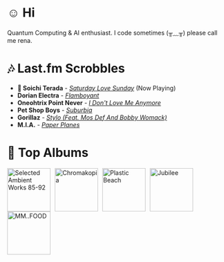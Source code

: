 # ☺︎ Hi



Quantum Computing & AI enthusiast. I code sometimes (╥﹏╥)
please call me rena. 

# 🎶 Last.fm Scrobbles

- **🎵 Soichi Terada** - *[Saturday Love Sunday](https://www.last.fm/music/Soichi+Terada/_/Saturday+Love+Sunday)* (Now Playing)
- **Dorian Electra** - *[Flamboyant](https://www.last.fm/music/Dorian+Electra/_/Flamboyant)*
- **Oneohtrix Point Never** - *[I Don't Love Me Anymore](https://www.last.fm/music/Oneohtrix+Point+Never/_/I+Don%27t+Love+Me+Anymore)*
- **Pet Shop Boys** - *[Suburbia](https://www.last.fm/music/Pet+Shop+Boys/_/Suburbia)*
- **Gorillaz** - *[Stylo (Feat. Mos Def And Bobby Womack)](https://www.last.fm/music/Gorillaz/_/Stylo+(Feat.+Mos+Def+And+Bobby+Womack))*
- **M.I.A.** - *[Paper Planes](https://www.last.fm/music/M.I.A./_/Paper+Planes)*

# 📀 Top Albums

<a href='https://www.last.fm/music/Aphex+Twin/Selected+Ambient+Works+85-92'><img src='https://lastfm.freetls.fastly.net/i/u/300x300/6f199a67803148cfb2cf2238b8fda0fb.jpg' alt='Selected Ambient Works 85-92' title='Aphex Twin - Selected Ambient Works 85-92' width='100' style='margin-right: 10px;'></a><a href='https://www.last.fm/music/Tyler,+the+Creator/Chromakopia'><img src='https://lastfm.freetls.fastly.net/i/u/300x300/8c0b389bb4cbf522bc5a2b58e15b6620.jpg' alt='Chromakopia' title='Tyler, the Creator - Chromakopia' width='100' style='margin-right: 10px;'></a><a href='https://www.last.fm/music/Gorillaz/Plastic+Beach'><img src='https://lastfm.freetls.fastly.net/i/u/300x300/ce6e2af584a5480b85b79371b219a92e.png' alt='Plastic Beach' title='Gorillaz - Plastic Beach' width='100' style='margin-right: 10px;'></a><a href='https://www.last.fm/music/Japanese+Breakfast/Jubilee'><img src='https://lastfm.freetls.fastly.net/i/u/300x300/5d93403fbc951b7d31fa80ff826b5180.jpg' alt='Jubilee' title='Japanese Breakfast - Jubilee' width='100' style='margin-right: 10px;'></a><a href='https://www.last.fm/music/MF+DOOM/MM..FOOD'><img src='https://lastfm.freetls.fastly.net/i/u/300x300/7d1a24c15c32327454fb83f6177c0b76.png' alt='MM..FOOD' title='MF DOOM - MM..FOOD' width='100' style='margin-right: 10px;'></a>
